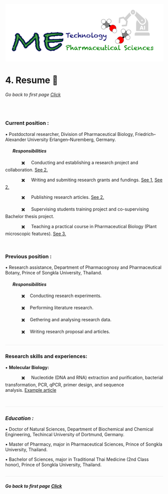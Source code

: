 ![](../images/cv-header.png)


# 4. Resume :memo:


###### Go back to first page [Click](/online_cv/README.md)

&nbsp;&nbsp;


### Current position :


▪️ Postdoctoral researcher, Division of Pharmaceutical Biology, Friedrich–Alexander University Erlangen–Nuremberg, Germany.


#### &nbsp;&nbsp;&nbsp;&nbsp;&nbsp;&nbsp;  *Responsibilities*


&nbsp;&nbsp;&nbsp;&nbsp;&nbsp;&nbsp;&nbsp;&nbsp;&nbsp;&nbsp;&nbsp;&nbsp; ✖️ &nbsp;&nbsp;&nbsp; Conducting and establishing a research project and collaboration. [See 2.]()

&nbsp;&nbsp;&nbsp;&nbsp;&nbsp;&nbsp;&nbsp;&nbsp;&nbsp;&nbsp;&nbsp;&nbsp; ✖️ &nbsp;&nbsp;&nbsp; Writing and submiting research grants and fundings. [See 1,]() [See 2.]()

&nbsp;&nbsp;&nbsp;&nbsp;&nbsp;&nbsp;&nbsp;&nbsp;&nbsp;&nbsp;&nbsp;&nbsp; ✖️ &nbsp;&nbsp;&nbsp; Publishing research articles. [See 2.]()

&nbsp;&nbsp;&nbsp;&nbsp;&nbsp;&nbsp;&nbsp;&nbsp;&nbsp;&nbsp;&nbsp;&nbsp; ✖️ &nbsp;&nbsp;&nbsp; Supervising students training project and co-supervising Bachelor thesis project.

&nbsp;&nbsp;&nbsp;&nbsp;&nbsp;&nbsp;&nbsp;&nbsp;&nbsp;&nbsp;&nbsp;&nbsp; ✖️ &nbsp;&nbsp;&nbsp; Teaching a practical course in Pharmaceutical Biology (Plant microscopic features). [See 3.]()

&nbsp;


### Previous position :


▪️ Research assistance, Department of Pharmacognosy and Pharmaceutical Botany, Prince of Songkla University, Thailand.


#### &nbsp;&nbsp;&nbsp;&nbsp;&nbsp;&nbsp;  *Responsibilities*


&nbsp;&nbsp;&nbsp;&nbsp;&nbsp;&nbsp;&nbsp;&nbsp;&nbsp;&nbsp;&nbsp;&nbsp; ✖️ &nbsp;&nbsp;&nbsp;Conducting research experiments.

&nbsp;&nbsp;&nbsp;&nbsp;&nbsp;&nbsp;&nbsp;&nbsp;&nbsp;&nbsp;&nbsp;&nbsp; ✖️ &nbsp;&nbsp;&nbsp;Performing literature research.

&nbsp;&nbsp;&nbsp;&nbsp;&nbsp;&nbsp;&nbsp;&nbsp;&nbsp;&nbsp;&nbsp;&nbsp; ✖️ &nbsp;&nbsp;&nbsp;Gethering and analysing research data.

&nbsp;&nbsp;&nbsp;&nbsp;&nbsp;&nbsp;&nbsp;&nbsp;&nbsp;&nbsp;&nbsp;&nbsp; ✖️ &nbsp;&nbsp;&nbsp;Writing research proposal and articles.


![](../images/line04.png)

### Research skills and experiences:

▪️ **Molecular Biology:** 

&nbsp;&nbsp;&nbsp;&nbsp;&nbsp;&nbsp;&nbsp;&nbsp;&nbsp;&nbsp;&nbsp;&nbsp; ✖️ &nbsp;&nbsp;&nbsp; Nucleotide (DNA and RNA) extraction and purification, bacterial transformation, PCR, qPCR, primer design, and sequence 
&nbsp;&nbsp;&nbsp;&nbsp;&nbsp;&nbsp;&nbsp;&nbsp;&nbsp;&nbsp;&nbsp;&nbsp;&nbsp;&nbsp;&nbsp;&nbsp;&nbsp;&nbsp;&nbsp;&nbsp;&nbsp;&nbsp; analysis. [Example article](https://www.mdpi.com/2223-7747/11/3/321)


&nbsp;&nbsp;
![](../images/line04.png)

### *Education :*

▪️ Doctor of Natural Sciences, Department of Biochemical and Chemical Engineering, Techincal University of Dortmund, Germany.


▪️ Master of Pharmacy, major in Pharmaceutical Sciences, Prince of Songkla University, Thailand.


▪️ Bachelor of Sciences, major in Traditional Thai Medicine (2nd Class honor), Prince of Songkla University, Thailand.


![](../images/line04.png)


##### Go back to first page [Click](/online_cv/README.md)
